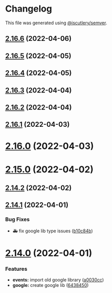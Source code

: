 # Changelog

This file was generated using [@jscutlery/semver](https://github.com/jscutlery/semver).

## [2.16.6](https://github.com/LuckeeDev/csl/compare/v2.16.5...v2.16.6) (2022-04-06)



## [2.16.5](https://github.com/LuckeeDev/csl/compare/v2.16.4...v2.16.5) (2022-04-05)



## [2.16.4](https://github.com/LuckeeDev/csl/compare/v2.16.3...v2.16.4) (2022-04-05)



## [2.16.3](https://github.com/LuckeeDev/csl/compare/v2.16.2...v2.16.3) (2022-04-04)



## [2.16.2](https://github.com/LuckeeDev/csl/compare/v2.16.1...v2.16.2) (2022-04-04)



## [2.16.1](https://github.com/LuckeeDev/csl/compare/v2.16.0...v2.16.1) (2022-04-03)



# [2.16.0](https://github.com/LuckeeDev/csl/compare/v2.15.0...v2.16.0) (2022-04-03)



# [2.15.0](https://github.com/LuckeeDev/csl/compare/v2.14.2...v2.15.0) (2022-04-02)



## [2.14.2](https://github.com/LuckeeDev/csl/compare/v2.14.1...v2.14.2) (2022-04-02)



## [2.14.1](https://github.com/LuckeeDev/csl/compare/v2.14.0...v2.14.1) (2022-04-01)


### Bug Fixes

* :ambulance: fix google lib type issues ([b10c84b](https://github.com/LuckeeDev/csl/commit/b10c84b02d1bbe0177f53691753a1585334d4f34))



# [2.14.0](https://github.com/LuckeeDev/csl/compare/v2.13.0...v2.14.0) (2022-04-01)


### Features

* **events:** import old google library ([a0030cc](https://github.com/LuckeeDev/csl/commit/a0030ccef04603ab2ecf48d997372e8ef7c72b3d))
* **google:** create google lib ([6438450](https://github.com/LuckeeDev/csl/commit/64384500dced37b60ab442bb0e16c93d5b085d87))
